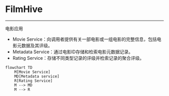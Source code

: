 # FilmHive

---

电影应用

- Movie Service：向调用者提供有关一部电影或一组电影的完整信息，包括电影元数据及其评级。
- Metadata Service：通过电影ID存储和检索电影元数据记录。
- Rating Service：存储不同类型记录的评级并检索记录的聚合评级。

```mermaid
flowchart TD
    M[Movie Service]
    MD[Metadata service]
    R[Rating Service]
    M --> MD
    M --> R
```
